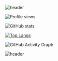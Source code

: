 ![header](https://capsule-render.vercel.app/api?type=waving&color=timeGradient&height=300&section=header&text=TATE_LOG&fontSize=50&animation=twinkling )

![Profile views](https://gpvc.arturio.dev/TATE-Git)  

![GitHub stats](https://github-readme-stats.vercel.app/api?username=TATE-Git&show_icons=true)  

[![Top Langs](https://github-readme-stats.vercel.app/api/top-langs/?username=TATE-Git)](https://github.com/anuraghazra/github-readme-stats)

![GitHub Activity Graph](https://activity-graph.herokuapp.com/graph?username=TATE-Git)  

![header](https://capsule-render.vercel.app/api?type=waving&color=timeGradient&height=300&section=footer&text=&&fontSize=50&animation=twinkling )

<!--
**TATE-Git/TATE-Git** is a ✨ _special_ ✨ repository because its `README.md` (this file) appears on your GitHub profile.

Here are some ideas to get you started:

- 🔭 I’m currently working on ...
- 🌱 I’m currently learning ...
- 👯 I’m looking to collaborate on ...
- 🤔 I’m looking for help with ...
- 💬 Ask me about ...
- 📫 How to reach me: ...
- 😄 Pronouns: ...
- ⚡ Fun fact: ...
-->
